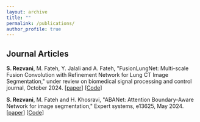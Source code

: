```yaml
---
layout: archive
title: ""
permalink: /publications/
author_profile: true
---
```


<!--#You can find all my papers on my [Google Scholar profile](https://scholar.google.com/citations?user=Hp0MiBcAAAAJ&hl=en&authuser=1) --and my Publons profile below.

#<span id="badgeCont14"><script type="text/javascript" src="https://publons.com/mashlets?el=badgeCont14&rid=T-3128-2019"></script></span>
-->

Journal Articles
---------------------

**S. Rezvani**, M. Fateh, Y. Jalali  and A. Fateh, "FusionLungNet: Multi-scale Fusion Convolution with Refinement Network for Lung CT Image Segmentation," under review on biomedical signal processing and control journal, October 2024. [[paper](https://ieeexplore.ieee.org/document/10654252)] [[Code](https://github.com/sadjadrz/Zero-shot-image-denoising-based-on-downsampling)]

**S. Rezvani**, M. Fateh and H. Khosravi, "ABANet: Attention Boundary-Aware Network for image
segmentation," Expert systems, e13625, May 2024. [[paper](ABANet.pdf)] [[Code](https://github.com/sadjadrz/ABANet-Attention-boundary-aware-network-for-image-segmentation)]
